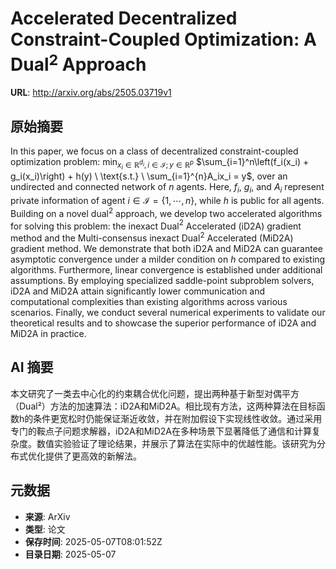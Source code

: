 # Accelerated Decentralized Constraint-Coupled Optimization: A Dual$^2$ Approach

**URL**: http://arxiv.org/abs/2505.03719v1

## 原始摘要

In this paper, we focus on a class of decentralized constraint-coupled
optimization problem: $\min_{x_i \in \mathbb{R}^{d_i}, i \in \mathcal{I}; y \in
\mathbb{R}^p}$ $\sum_{i=1}^n\left(f_i(x_i) + g_i(x_i)\right) + h(y) \
\text{s.t.} \ \sum_{i=1}^{n}A_ix_i = y$, over an undirected and connected
network of $n$ agents. Here, $f_i$, $g_i$, and $A_i$ represent private
information of agent $i \in \mathcal{I} = \{1, \cdots, n\}$, while $h$ is
public for all agents. Building on a novel dual$^2$ approach, we develop two
accelerated algorithms for solving this problem: the inexact Dual$^2$
Accelerated (iD2A) gradient method and the Multi-consensus inexact Dual$^2$
Accelerated (MiD2A) gradient method. We demonstrate that both iD2A and MiD2A
can guarantee asymptotic convergence under a milder condition on $h$ compared
to existing algorithms. Furthermore, linear convergence is established under
additional assumptions. By employing specialized saddle-point subproblem
solvers, iD2A and MiD2A attain significantly lower communication and
computational complexities than existing algorithms across various scenarios.
Finally, we conduct several numerical experiments to validate our theoretical
results and to showcase the superior performance of iD2A and MiD2A in practice.


## AI 摘要

本文研究了一类去中心化的约束耦合优化问题，提出两种基于新型对偶平方（Dual²）方法的加速算法：iD2A和MiD2A。相比现有方法，这两种算法在目标函数h的条件更宽松时仍能保证渐近收敛，并在附加假设下实现线性收敛。通过采用专门的鞍点子问题求解器，iD2A和MiD2A在多种场景下显著降低了通信和计算复杂度。数值实验验证了理论结果，并展示了算法在实际中的优越性能。该研究为分布式优化提供了更高效的新解法。

## 元数据

- **来源**: ArXiv
- **类型**: 论文
- **保存时间**: 2025-05-07T08:01:52Z
- **目录日期**: 2025-05-07
